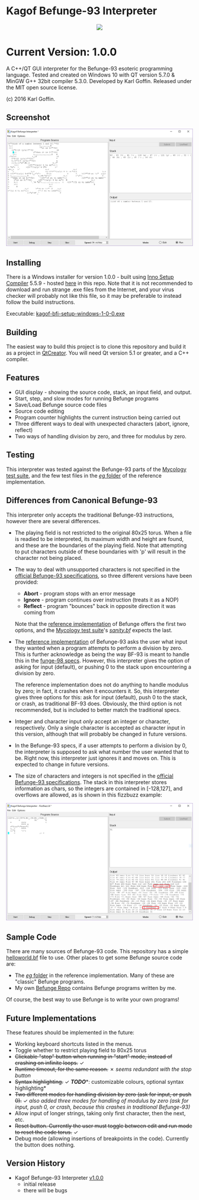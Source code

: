 # Kagof Befunge-93 Interpreter

<p align="center"><img src="https://github.com/kagof/BefungeInterpreter/blob/master/BefungeInterpreter/Misc/icon.ico"></p>

# Current Version: 1.0.0

A C++/QT GUI interpreter for the Befunge-93 esoteric programming language. Tested and created on Windows 10 with QT version 5.7.0 & MinGW G++ 32bit compiler 5.3.0. Developed by Karl Goffin. Released under the MIT open source license. 

(c) 2016 Karl Goffin.

## Screenshot

<p align="center"><img src="https://github.com/kagof/BefungeInterpreter/blob/master/Screenshots/kbfi1-0-0-screenshot-NumberGuesser.PNG"></p>

## Installing

There is a Windows installer for version 1.0.0 - built using [Inno Setup Compiler](http://www.jrsoftware.org/isinfo.php) 5.5.9 - hosted [here](https://github.com/kagof/BefungeInterpreter/tree/master/Installer) in this repo. Note that it is not recommended to download and run strange .exe files from the Internet, and your virus checker will probably not like this file, so it may be preferable to instead follow the build instructions.

Executable: [kagof-bfi-setup-windows-1-0-0.exe](https://github.com/kagof/BefungeInterpreter/tree/master/Installer/kagof-bfi-setup-windows-1-0-0.exe)

## Building

The easiest way to build this project is to clone this repository and build it as a project in [QtCreator](https://www.qt.io/ide/). You will need Qt version 5.1 or greater, and a C++ compiler.

## Features

* GUI display - showing the source code, stack, an input field, and output.
* Start, step, and slow modes for running Befunge programs
* Save/Load Befunge source code files
* Source code editing
* Program counter highlights the current instruction being carried out
* Three different ways to deal with unexpected characters (abort, ignore, reflect)
* Two ways of handling division by zero, and three for modulus by zero.

## Testing

This interpreter was tested against the Befunge-93 parts of the [Mycology test suite](https://github.com/Deewiant/Mycology), and the few test files in the [*eg* folder](https://github.com/catseye/Befunge-93/tree/master/eg) of the reference implementation.

## Differences from Canonical Befunge-93

This interpreter only accepts the traditional Befunge-93 instructions, however there are several differences.

* The playing field is not restricted to the original 80x25 torus. When a file is readied to be interpreted, its maximum width and height are found, and these are the boundaries of the playing field. Note that attempting to put characters outside of these boundaries with 'p' will result in the character not being placed.
* The way to deal with unsupported characters is not specified in the [official Befunge-93 specifications](http://catseye.tc/view/befunge-93/doc/Befunge-93.markdown), so three different versions have been provided:
	* **Abort** - program stops with an error message
	* **Ignore** - program continues over instruction (treats it as a NOP)
	* **Reflect** - program "bounces" back in opposite direction it was coming from
	
	Note that the [reference implementation](https://github.com/catseye/Befunge-93/blob/master/src/bef.c) of Befunge offers the first two options, and the [Mycology test suite](https://github.com/Deewiant/Mycology)'s [*sanity.bf*](https://github.com/Deewiant/Mycology/blob/master/sanity.bf) expects the last.
* The [reference implementation](https://github.com/catseye/Befunge-93/blob/master/src/bef.c) of Befunge-93 asks the user what input they wanted when a program attempts to perform a division by zero. This is further acknowledge as being the way BF-93 is meant to handle this in the [funge-98 specs](http://quadium.net/funge/spec98.html). However, this interpreter gives the option of asking for input (default), or pushing 0 to the stack upon encountering a division by zero.

	The reference implementation does not do anything to handle modulus by zero; in fact, it crashes when it encounters it. So, this interpreter gives three options for this: ask for input (default), push 0 to the stack, or crash, as traditional BF-93 does. Obviously, the third option is not recommended, but is included to better match the traditional specs.
* Integer and character input *only* accept an integer or character, respectively. Only a single character is accepted as character input in this version, although that will probably be changed in future versions.
* In the Befunge-93 specs, if a user attempts to perform a division by 0, the interpreter is supposed to ask what number the user wanted that to be. Right now, this interpreter just ignores it and moves on. This is expected to change in future versions.
* The size of characters and integers is not specified in the [official Befunge-93 specifications](http://catseye.tc/view/befunge-93/doc/Befunge-93.markdown). The stack in this interpreter stores information as chars, so the integers are contained in [-128,127], and overflows are allowed, as is shown in this fizzbuzz example:

<p align="center"><img src="https://github.com/kagof/BefungeInterpreter/blob/master/Screenshots/kbfi1-0-0-screenshot-fizzbuzz.PNG"></p>

## Sample Code

There are many sources of Befunge-93 code. This repository has a simple [helloworld.bf](https://github.com/kagof/BefungeInterpreter/blob/master/helloworld.bf) file to use. Other places to get some Befunge source code are:
* The [*eg* folder](https://github.com/catseye/Befunge-93/tree/master/eg) in the reference implementation. Many of these are "classic" Befunge programs.
* My own [Befunge Repo](https://github.com/kagof/BefungeRepo) contains Befunge programs written by me.

Of course, the best way to use Befunge is to write your own programs!

## Future Implementations

These features should be implemented in the future:
* Working keyboard shortcuts listed in the menus.
* Toggle whether to restrict playing field to 80x25 torus
* ~~Clickable "stop" button when running in "start" mode, instead of crashing on infinite loops.~~ ✓
* ~~Runtime timeout, for the same reason.~~ ✗ *seems redundant with the stop button*
* ~~Syntax highlighting.~~ ✓ ***TODO****: customizable colours, optional syntax highlighting*
* ~~Two different modes for handling division by zero (ask for input, or push 0).~~ ✓ *also added three modes for handling of modulus by zero (ask for input, push 0, or crash, because this crashes in traditional Befunge-93)*
* Allow input of longer strings, taking only first character, then the next, etc.
* ~~Reset button. Currently the user must toggle between edit and run mode to reset the code torus.~~ ✓
* Debug mode (allowing insertions of breakpoints in the code). Currently the button does nothing.

## Version History

* Kagof Befunge-93 Interpreter [v1.0.0](https://github.com/kagof/BefungeInterpreter/tree/08720162ecccd65ef653ac339eb89af98a8be23c)
	- initial release
	- there will be bugs

